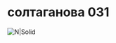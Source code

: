 # солтаганова 031
![N|Solid](https://www.google.ru/url?sa=i&url=https%3A%2F%2Fwww.facebook.com%2Fmodniy%2F&psig=AOvVaw2e_eauq54mQ5zHXHWRRAyE&ust=1664593264643000&source=images&cd=vfe&ved=0CAkQjRxqFwoTCJCz3vjCu_oCFQAAAAAdAAAAABAk)
